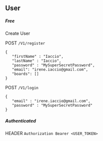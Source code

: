 ## User

##### Free 

Create User

POST  ```/V1/register ```

```
{
   "firstName" : "Iaccio",
   "lastName" : "Iaccio",
   "password" : "MySuperSecretPassword",
   "email": "irene.iaccio@gmail.com",
   "boards": []
}
```

POST  ```/V1/login ```

```
{
   "email" : "irene.iaccio@gmail.com",
   "password" : "MySuperSecretPassword"
}
```

##### Authenticated

HEADER ``` Authorization Bearer <USER_TOKEN> ```


